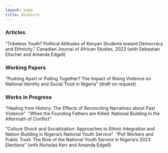 ```yaml
---
layout: page
title: Research
---
```


### Articles

“Tribeless Youth? Political Attitudes of Kenyan Students toward Democracy and Ethnicity.” Canadian Journal of African Studies, 2022 (with Sebastian Elischer and Amanda Edgell)

### Working Papers

“Pushing Apart or Pulling Together? The Impact of Rising Violence on National Identity and Social Trust in Nigeria” (draft on request)

### Works in Progress

“Healing from History: The Effects of Reconciling Narratives about Past Violence”
​
"When the Founding Fathers are Killed: National Building in the Aftermath of Conflict"
 
"Culture Shock and Socialization: Approaches to Ethnic Integration and Nation-Building in Nigeria’s National Youth Service"
​
“Poll Workers and Public Trust: The Role of the National Youth Service in Nigeria’s 2023 Elections” (with Nicholas Kerr and Amanda Edgell)

